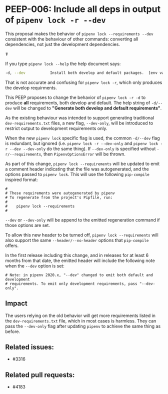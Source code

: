 # PEEP-006: Include all deps in output of `pipenv lock -r --dev`

This proposal makes the behavior of `pipenv lock --requirements --dev`
consistent with the behaviour of other commands: converting all dependencies,
not just the development dependencies.

☤

If you type `pipenv lock --help` the help document says:

```bash
-d, --dev           Install both develop and default packages.  [env var:PIPENV_DEV]
```

That is not accurate and confusing for `pipenv lock -r`, which only produces the develop requirments.

This PEEP proposes to change the behavior of `pipenv lock -r -d` to produce **all** requirements, both develop
and default. The help string of `-d/--dev` will be changed to **"Generate both develop and default requirements"**.

As the existing behaviour was intended to support generating traditional `dev-requirements.txt`
files, a new flag, `--dev-only`, will be introduced to restrict output to development requirements only.

When the new `pipenv lock` specific flag is used, the common `-d/--dev` flag is redundant, but
ignored (i.e. `pipenv lock -r --dev-only` and `pipenv lock -r --dev --dev-only` do the same thing).
If `--dev-only` is specified without `-r/--requirements`, then `PipenvOptionsError` will be thrown.

As part of this change, `pipenv lock --requirements` will be updated to emit a comment header
indicating that the file was autogenerated, and the options passed to `pipenv lock`. This will use
the following `pip-compile` inspired format:

    #
    # These requirements were autogenerated by pipenv
    # To regenerate from the project's Pipfile, run:
    #
    #    pipenv lock --requirements
    #

`--dev` or `--dev-only` will be append to the emitted regeneration command if
those options are set.

To allow this new header to be turned off, `pipenv lock --requirements` will also support the same
`--header/--no-header` options that `pip-compile` offers.

In the first release including this change, and in releases for at least 6 months from that date,
the emitted header will include the following note when the `--dev` option is set:

    # Note: in pipenv 2020.x, "--dev" changed to emit both default and development
    # requirements. To emit only development requirements, pass "--dev-only".

## Impact

The users relying on the old behavior will get more requirements listed in the
``dev-requirements.txt`` file, which in most cases is harmless. They can pass
the `--dev-only` flag after updating `pipenv` to achieve the same thing as before.

## Related issues:

- #3316

## Related pull requests:

- #4183
